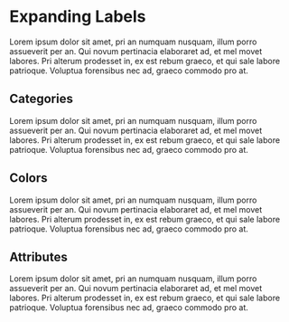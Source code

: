 # Expanding Labels

Lorem ipsum dolor sit amet, pri an numquam nusquam, illum porro assueverit per an. Qui novum pertinacia elaboraret ad, et mel movet labores. Pri alterum prodesset in, ex est rebum graeco, et qui sale labore patrioque. Voluptua forensibus nec ad, graeco commodo pro at.

## Categories

Lorem ipsum dolor sit amet, pri an numquam nusquam, illum porro assueverit per an. Qui novum pertinacia elaboraret ad, et mel movet labores. Pri alterum prodesset in, ex est rebum graeco, et qui sale labore patrioque. Voluptua forensibus nec ad, graeco commodo pro at.

## Colors

Lorem ipsum dolor sit amet, pri an numquam nusquam, illum porro assueverit per an. Qui novum pertinacia elaboraret ad, et mel movet labores. Pri alterum prodesset in, ex est rebum graeco, et qui sale labore patrioque. Voluptua forensibus nec ad, graeco commodo pro at.

## Attributes

Lorem ipsum dolor sit amet, pri an numquam nusquam, illum porro assueverit per an. Qui novum pertinacia elaboraret ad, et mel movet labores. Pri alterum prodesset in, ex est rebum graeco, et qui sale labore patrioque. Voluptua forensibus nec ad, graeco commodo pro at.
